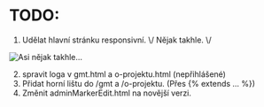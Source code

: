 # TODO:

1. Udělat hlavní stránku responsivní. \\/ Nějak takhle. \\/

![Asi nějak takhle...](https://i.imgur.com/MZHFXku.png)

2. spravit loga v gmt.html a o-projektu.html (nepřihlášené)
3. Přidat horní lištu do /gmt a /o-projektu. (Přes {% extends ... %})
4. Změnit adminMarkerEdit.html na novější verzi.
